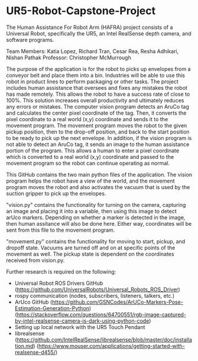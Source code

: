 # UR5-Robot-Capstone-Project
The Human Assistance For Robot Arm (HAFRA) project consists of a Universal Robot, specifically the UR5, an Intel RealSense depth camera, and software programs. 

Team Members: Katia Lopez, Richard Tran, Cesar Rea, Resha Adhikari, Nishan Pathak
Professor: Christopher McMurrough

The purpose of the application is for the robot to picks up envelopes from a conveyor belt and place them into a bin. Industries will be able to use this robot in product lines to perform packaging or other tasks. The project includes human assistance that oversees and fixes any mistakes the robot has made remotely. This allows the robot to have a success rate of close to 100%. This solution increases overall productivity and ultimately reduces any errors or mistakes. The computer vision program detects an AruCo tag and calculates the center pixel coordinate of the tag. Then, it converts the pixel coordinate to a real world (x,y) coordinate and sends it to the 
movement program. The movement program moves the robot to the given pickup position, then to the drop-off position, and back to the start position to be ready to pick up the next envelope. In addition, if the vision program is not able to detect an AruCo tag, it sends an image to the human assistance portion of the program. This allows a human to enter a pixel coordinate which is converted to a real world (x,y) coordinate and passed to the movement program so the robot can continue operating as normal.


This GitHub contains the two main python files of the application. The vision program helps the robot have a view of the world, and the movement program moves the robot and also activates the vacuum that is used by the suction gripper to pick up the envelopes.

"vision.py" contains the functionality for turning on the camera, capturing an image and placing it into a variable, then using this image to detect arUco markers. Depending on whether a marker is detected in the image, then human assitance will also be done here. Either way, coordinates will be sent from this file to the movement program.

"movement.py" contains the functionality for moving to start, pickup, and dropoff state. Vacuums are turned off and on at specific points of the movement as well. The pickup state is dependent on the coordinates received from vision.py.

Further research is required on the following:
* Universal Robot ROS Drivers GitHub (https://github.com/UniversalRobots/Universal_Robots_ROS_Driver)
* rospy communication (nodes, subscribers, listeners, talkers, etc.)
* ArUco GitHub (https://github.com/GSNCodes/ArUCo-Markers-Pose-Estimation-Generation-Python) (https://stackoverflow.com/questions/64700551/rgb-image-captured-by-intel-realsense-camera-is-dark-using-python-code)
* Setting up local network with the UR5 Touch Pendant
* librealsense (https://github.com/IntelRealSense/librealsense/blob/master/doc/installation.md) (https://www.mouser.com/applications/getting-started-with-realsense-d455/)
